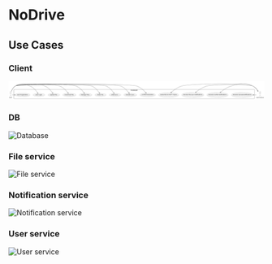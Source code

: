 # NoDrive

## Use Cases

### Client
![Clients](./use-case/client.png "All client (Phone, Tablet, PC, etc.)")

### DB
![Database](./use-case/db.png "PostgreSQL Database")

### File service
![File service](./use-case/file-service.png "File service")

### Notification service
![Notification service](./use-case/notification-service.png "Notification service")

### User service
![User service](./use-case/user-service.png "User service")
